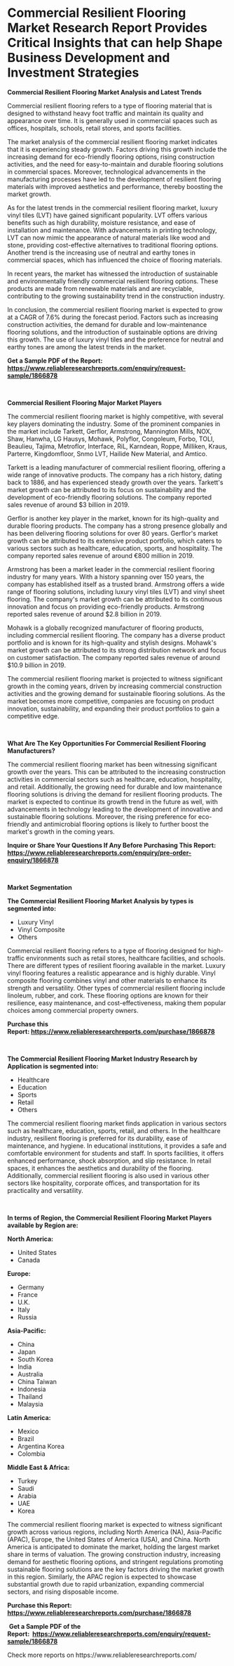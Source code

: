 <p><h1>Commercial Resilient Flooring Market Research Report Provides Critical Insights that can help Shape Business Development and Investment Strategies</h1></p><p><strong>Commercial Resilient Flooring Market Analysis and Latest Trends</strong></p>
<p><p>Commercial resilient flooring refers to a type of flooring material that is designed to withstand heavy foot traffic and maintain its quality and appearance over time. It is generally used in commercial spaces such as offices, hospitals, schools, retail stores, and sports facilities.</p><p>The market analysis of the commercial resilient flooring market indicates that it is experiencing steady growth. Factors driving this growth include the increasing demand for eco-friendly flooring options, rising construction activities, and the need for easy-to-maintain and durable flooring solutions in commercial spaces. Moreover, technological advancements in the manufacturing processes have led to the development of resilient flooring materials with improved aesthetics and performance, thereby boosting the market growth.</p><p>As for the latest trends in the commercial resilient flooring market, luxury vinyl tiles (LVT) have gained significant popularity. LVT offers various benefits such as high durability, moisture resistance, and ease of installation and maintenance. With advancements in printing technology, LVT can now mimic the appearance of natural materials like wood and stone, providing cost-effective alternatives to traditional flooring options. Another trend is the increasing use of neutral and earthy tones in commercial spaces, which has influenced the choice of flooring materials.</p><p>In recent years, the market has witnessed the introduction of sustainable and environmentally friendly commercial resilient flooring options. These products are made from renewable materials and are recyclable, contributing to the growing sustainability trend in the construction industry.</p><p>In conclusion, the commercial resilient flooring market is expected to grow at a CAGR of 7.6% during the forecast period. Factors such as increasing construction activities, the demand for durable and low-maintenance flooring solutions, and the introduction of sustainable options are driving this growth. The use of luxury vinyl tiles and the preference for neutral and earthy tones are among the latest trends in the market.</p></p>
<p><strong>Get a Sample PDF of the Report:&nbsp; <a href="https://www.reliableresearchreports.com/enquiry/request-sample/1866878">https://www.reliableresearchreports.com/enquiry/request-sample/1866878</a></strong></p>
<p>&nbsp;</p>
<p><strong>Commercial Resilient Flooring Major Market Players</strong></p>
<p><p>The commercial resilient flooring market is highly competitive, with several key players dominating the industry. Some of the prominent companies in the market include Tarkett, Gerflor, Armstrong, Mannington Mills, NOX, Shaw, Hanwha, LG Hausys, Mohawk, Polyflor, Congoleum, Forbo, TOLI, Beaulieu, Tajima, Metroflor, Interface, RiL, Karndean, Roppe, Milliken, Kraus, Parterre, Kingdomfloor, Snmo LVT, Hailide New Material, and Amtico.</p><p>Tarkett is a leading manufacturer of commercial resilient flooring, offering a wide range of innovative products. The company has a rich history, dating back to 1886, and has experienced steady growth over the years. Tarkett's market growth can be attributed to its focus on sustainability and the development of eco-friendly flooring solutions. The company reported sales revenue of around $3 billion in 2019.</p><p>Gerflor is another key player in the market, known for its high-quality and durable flooring products. The company has a strong presence globally and has been delivering flooring solutions for over 80 years. Gerflor's market growth can be attributed to its extensive product portfolio, which caters to various sectors such as healthcare, education, sports, and hospitality. The company reported sales revenue of around €800 million in 2019.</p><p>Armstrong has been a market leader in the commercial resilient flooring industry for many years. With a history spanning over 150 years, the company has established itself as a trusted brand. Armstrong offers a wide range of flooring solutions, including luxury vinyl tiles (LVT) and vinyl sheet flooring. The company's market growth can be attributed to its continuous innovation and focus on providing eco-friendly products. Armstrong reported sales revenue of around $2.8 billion in 2019.</p><p>Mohawk is a globally recognized manufacturer of flooring products, including commercial resilient flooring. The company has a diverse product portfolio and is known for its high-quality and stylish designs. Mohawk's market growth can be attributed to its strong distribution network and focus on customer satisfaction. The company reported sales revenue of around $10.9 billion in 2019.</p><p>The commercial resilient flooring market is projected to witness significant growth in the coming years, driven by increasing commercial construction activities and the growing demand for sustainable flooring solutions. As the market becomes more competitive, companies are focusing on product innovation, sustainability, and expanding their product portfolios to gain a competitive edge.</p></p>
<p>&nbsp;</p>
<p><strong>What Are The Key Opportunities For Commercial Resilient Flooring Manufacturers?</strong></p>
<p><p>The commercial resilient flooring market has been witnessing significant growth over the years. This can be attributed to the increasing construction activities in commercial sectors such as healthcare, education, hospitality, and retail. Additionally, the growing need for durable and low maintenance flooring solutions is driving the demand for resilient flooring products. The market is expected to continue its growth trend in the future as well, with advancements in technology leading to the development of innovative and sustainable flooring solutions. Moreover, the rising preference for eco-friendly and antimicrobial flooring options is likely to further boost the market's growth in the coming years.</p></p>
<p><strong>Inquire or Share Your Questions If Any Before Purchasing This Report: <a href="https://www.reliableresearchreports.com/enquiry/pre-order-enquiry/1866878">https://www.reliableresearchreports.com/enquiry/pre-order-enquiry/1866878</a></strong></p>
<p>&nbsp;</p>
<p><strong>Market Segmentation</strong></p>
<p><strong>The Commercial Resilient Flooring Market Analysis by types is segmented into:</strong></p>
<p><ul><li>Luxury Vinyl</li><li>Vinyl Composite</li><li>Others</li></ul></p>
<p><p>Commercial resilient flooring refers to a type of flooring designed for high-traffic environments such as retail stores, healthcare facilities, and schools. There are different types of resilient flooring available in the market. Luxury vinyl flooring features a realistic appearance and is highly durable. Vinyl composite flooring combines vinyl and other materials to enhance its strength and versatility. Other types of commercial resilient flooring include linoleum, rubber, and cork. These flooring options are known for their resilience, easy maintenance, and cost-effectiveness, making them popular choices among commercial property owners.</p></p>
<p><strong>Purchase this Report:&nbsp;<a href="https://www.reliableresearchreports.com/purchase/1866878">https://www.reliableresearchreports.com/purchase/1866878</a></strong></p>
<p>&nbsp;</p>
<p><strong>The Commercial Resilient Flooring Market Industry Research by Application is segmented into:</strong></p>
<p><ul><li>Healthcare</li><li>Education</li><li>Sports</li><li>Retail</li><li>Others</li></ul></p>
<p><p>The commercial resilient flooring market finds application in various sectors such as healthcare, education, sports, retail, and others. In the healthcare industry, resilient flooring is preferred for its durability, ease of maintenance, and hygiene. In educational institutions, it provides a safe and comfortable environment for students and staff. In sports facilities, it offers enhanced performance, shock absorption, and slip resistance. In retail spaces, it enhances the aesthetics and durability of the flooring. Additionally, commercial resilient flooring is also used in various other sectors like hospitality, corporate offices, and transportation for its practicality and versatility.</p></p>
<p>&nbsp;</p>
<p><strong>In terms of Region, the Commercial Resilient Flooring Market Players available by Region are:</strong></p>
<p>
    <p> <strong> North America: </strong>
        <ul>
            <li>United States</li>
            <li>Canada</li>
        </ul>
        </p> 
    <p> <strong> Europe: </strong>
        <ul>
            <li>Germany</li>
            <li>France</li>
            <li>U.K.</li>
            <li>Italy</li>
            <li>Russia</li>
        </ul>
        </p> 
    <p> <strong> Asia-Pacific: </strong>
        <ul>
            <li>China</li>
            <li>Japan</li>
            <li>South Korea</li>
            <li>India</li>
            <li>Australia</li>
            <li>China Taiwan</li>
            <li>Indonesia</li>
            <li>Thailand</li>
            <li>Malaysia</li>
        </ul>
        </p> 
    <p> <strong> Latin America: </strong>
        <ul>
            <li>Mexico</li>
            <li>Brazil</li>
            <li>Argentina Korea</li>
            <li>Colombia</li>
        </ul>
        </p> 
    <p> <strong> Middle East & Africa: </strong>
        <ul>
            <li>Turkey</li>
            <li>Saudi</li>
            <li>Arabia</li>
            <li>UAE</li>
            <li>Korea</li>
        </ul>
    </p>
    </p>
<p><p>The commercial resilient flooring market is expected to witness significant growth across various regions, including North America (NA), Asia-Pacific (APAC), Europe, the United States of America (USA), and China. North America is anticipated to dominate the market, holding the largest market share in terms of valuation. The growing construction industry, increasing demand for aesthetic flooring options, and stringent regulations promoting sustainable flooring solutions are the key factors driving the market growth in this region. Similarly, the APAC region is expected to showcase substantial growth due to rapid urbanization, expanding commercial sectors, and rising disposable income.</p></p>
<p><strong>Purchase this Report: <a href="https://www.reliableresearchreports.com/purchase/1866878">https://www.reliableresearchreports.com/purchase/1866878</a></strong></p>
<p>&nbsp;<strong>Get a Sample PDF of the Report:&nbsp;&nbsp;<a href="https://www.reliableresearchreports.com/enquiry/request-sample/1866878">https://www.reliableresearchreports.com/enquiry/request-sample/1866878</a></strong></p>
<p><strong></strong></p>
<p>Check more reports on https://www.reliableresearchreports.com/</p>